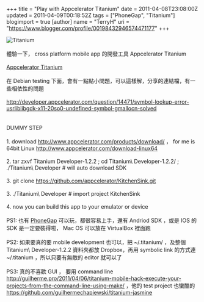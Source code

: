 +++
title = "Play with Appcelerator Titanium"
date = 2011-04-08T23:08:00Z
updated = 2011-04-09T00:18:52Z
tags = ["PhoneGap", "Titanium"]
blogimport = true 
[author]
	name = "TerryH"
	uri = "https://www.blogger.com/profile/00198432946574471177"
+++

<img src="http://developer.appcelerator.com/assets/img/DEV_titmobile_image.png" alt="Titanium" /><br /><br />體驗一下， cross platform mobile app 的開發工具 Appcelerator Titanium<br /><br /><a href="http://developer.appcelerator.com/">Appcelerator Titanium</a><br /><br />在 Debian testing 下面，會有一點點小問題，可以這樣解，分享的連結檔，有一些相依性的問題<br /><br /><a href="http://developer.appcelerator.com/question/14471/symbol-lookup-error-usrliblibgdk-x11-20so0-undefined-symbol-gmallocn-solved">http://developer.appcelerator.com/question/14471/symbol-lookup-error-usrliblibgdk-x11-20so0-undefined-symbol-gmallocn-solved</a><br /><br /><br />DUMMY STEP<br /><br />1. download <a href="http://www.appcelerator.com/products/download/">http://www.appcelerator.com/products/download/</a> ， for me is 64bit Linux <a href="http://www.appcelerator.com/download-linux64">http://www.appcelerator.com/download-linux64</a><br /><br />2. tar zxvf Titanium Developer-1.2.2 ; cd Titanium\ Developer-1.2.2/ ; ./Titanium\ Developer # will auto download SDK<br /><br />3. git clone https://github.com/appcelerator/KitchenSink.git <br /><br />3. ./Titanium\ Developer # import project KitchenSink<br /><br />4. now you can build this app to your emulator or device<br /><br />PS1: 也有 <a href="http://www.phonegap.com/">PhoneGap</a> 可以玩，都很容易上手，還有 Andriod SDK ，或是 IOS 的 SDK 是一定要裝得啦， Mac OS 可以放在 VirtualBox 裡面跑<br /><br />PS2: 如果要真的要 mobile development 也可以，把 ~/.titanium/ ，及整個 Titanium\ Developer-1.2.2 資料夾都放 Dropbox，再用 symbolic link 的方式連 ~/.titanium ，所以只要有無敵的 editor 就可以了<br /><br />PS3: 真的不喜歡 GUI ， 要用 command line <a href="http://guilherme.pro/2011/04/06/titanium-mobile-hack-execute-your-projects-from-the-command-line-using-make/">http://guilherme.pro/2011/04/06/titanium-mobile-hack-execute-your-projects-from-the-command-line-using-make/</a> ，他的 test project 也蠻酷的 <a href="https://github.com/guilhermechapiewski/titanium-jasmine">https://github.com/guilhermechapiewski/titanium-jasmine</a>

